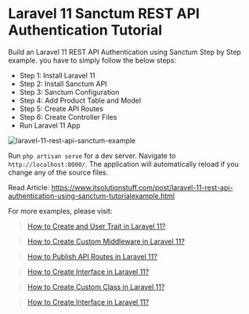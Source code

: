 # Laravel 11 Sanctum REST API Authentication Tutorial

  Build an Laravel 11 REST API Authentication using Sanctum Step by Step example. you have to simply follow the below steps:
  - Step 1: Install Laravel 11
  - Step 2: Install Sanctum API
  - Step 3: Sanctum Configuration
  - Step 4: Add Product Table and Model
  - Step 5: Create API Routes
  - Step 6: Create Controller Files
  - Run Laravel 11 App

![laravel-11-rest-api-sanctum-example](https://www.itsolutionstuff.com/upload/laravel-11-sanctum-api.png)

 Run `php artisan serve` for a dev server. Navigate to `http://localhost:8000/`. The application will automatically reload if you change any of the source files.

 Read Article: https://www.itsolutionstuff.com/post/laravel-11-rest-api-authentication-using-sanctum-tutorialexample.html


For more examples, please visit:
> [How to Create and User Trait in Laravel 11?](https://www.itsolutionstuff.com/post/how-to-create-and-use-trait-in-laravel-11example.html)

> [How to Create Custom Middleware in Laravel 11?](https://www.itsolutionstuff.com/post/how-to-create-custom-middleware-in-laravel-11example.html)

> [How to Publish API Routes in Laravel 11?](https://www.itsolutionstuff.com/post/how-to-publish-api-route-file-in-laravel-11example.html)

> [How to Create Interface in Laravel 11?](https://www.itsolutionstuff.com/post/how-to-create-interface-in-laravel-11example.html)

> [How to Create Custom Class in Laravel 11?](https://www.itsolutionstuff.com/post/how-to-create-custom-class-in-laravel-11example.html)

> [How to Create Interface in Laravel 11?](https://www.itsolutionstuff.com/post/how-to-create-interface-in-laravel-11example.html)
